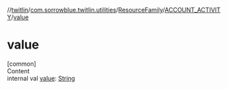 //[twitlin](../../../index.md)/[com.sorrowblue.twitlin.utilities](../../index.md)/[ResourceFamily](../index.md)/[ACCOUNT_ACTIVITY](index.md)/[value](value.md)



# value  
[common]  
Content  
internal val [value](value.md): [String](https://kotlinlang.org/api/latest/jvm/stdlib/kotlin/-string/index.html)  



